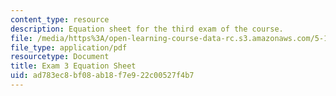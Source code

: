 ```yaml
---
content_type: resource
description: Equation sheet for the third exam of the course.
file: /media/https%3A/open-learning-course-data-rc.s3.amazonaws.com/5-111-principles-of-chemical-science-fall-2008/ad783ec8bf08ab18f7e922c00527f4b7_Exam3_Eqns.pdf
file_type: application/pdf
resourcetype: Document
title: Exam 3 Equation Sheet
uid: ad783ec8-bf08-ab18-f7e9-22c00527f4b7
---
```

